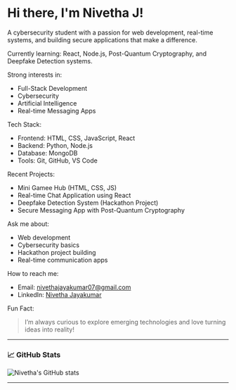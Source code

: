 # Hi there, I'm Nivetha J! 

 A cybersecurity student with a passion for web development, real-time systems, and building secure applications that make a difference.

 Currently learning: React, Node.js, Post-Quantum Cryptography, and Deepfake Detection systems.

 Strong interests in:
- Full-Stack Development
- Cybersecurity 
- Artificial Intelligence 
- Real-time Messaging Apps 

 Tech Stack:
- Frontend: HTML, CSS, JavaScript, React
- Backend: Python, Node.js
- Database: MongoDB
- Tools: Git, GitHub, VS Code

 Recent Projects:
- Mini Gamee Hub (HTML, CSS, JS)
- Real-time Chat Application using React
- Deepfake Detection System (Hackathon Project)
- Secure Messaging App with Post-Quantum Cryptography

 Ask me about:
- Web development
- Cybersecurity basics
- Hackathon project building
- Real-time communication apps

 How to reach me:
- Email: nivethajayakumar07@gmail.com
- LinkedIn: [Nivetha Jayakumar](https://www.linkedin.com/in/nivetha-jayakumar)

 Fun Fact:
> I’m always curious to explore emerging technologies and love turning ideas into reality! 

---

### 📈 GitHub Stats
![Nivetha's GitHub stats](https://github-readme-stats.vercel.app/api?username=Nivetha100307&show_icons=true&theme=radical)

---

